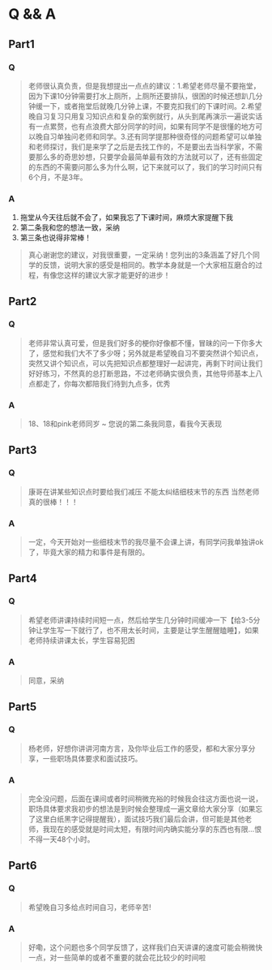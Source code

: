# Q && A

## Part1

### Q

> 老师很认真负责，但是我想提出一点点的建议：1.希望老师尽量不要拖堂，因为下课10分钟需要打水上厕所，上厕所还要排队，很困的时候还想趴几分钟缓一下，或者拖堂后就晚几分钟上课，不要克扣我们的下课时间。2.希望晚自习复习只用复习知识点和复杂的案例就行，从头到尾再演示一遍说实话有一点累赘，也有点浪费大部分同学的时间，如果有同学不是很懂的地方可以晚自习单独问老师和同学。3.还有同学提那种很奇怪的问题希望可以单独和老师探讨，我们是来学了之后是去找工作的，不是要出去当科学家，不需要那么多的奇思妙想，只要学会最简单最有效的方法就可以了，还有些固定的东西的不需要问那么多为什么啊，记下来就可以了，我们的学习时间只有6个月，不是3年。

### A

1. 拖堂从今天往后就不会了，如果我忘了下课时间，麻烦大家提醒下我
2. 第二条我和您的想法一致，采纳
3. 第三条也说得非常棒！

> 真心谢谢您的建议，对我很重要，一定采纳！您列出的3条涵盖了好几个同学的反馈，说明大家的感受是相同的。教学本身就是一个大家相互磨合的过程，有像您这样的建议大家才能更好的进步！

## Part2

### Q

> 老师非常认真可爱，但是我们好多的梗你好像都不懂，冒昧的问一下你多大了，感觉和我们大不了多少呀；另外就是希望晚自习不要突然讲个知识点，突然又讲个知识点，可以先把知识点都整理好一起讲完，再剩下时间让我们好好练习，不然真的总打断思路，不过老师确实很负责，其他导师基本上八点都走了，你每次都陪我们待到九点多，优秀

### A

> 18、18和pink老师同岁 ~ 您说的第二条我同意，看我今天表现

## Part3

### Q

> 康哥在讲某些知识点时要给我们减压 不能太纠结细枝末节的东西 当然老师真的很棒！！！

### A

> 一定，今天开始对一些细枝末节的我尽量不会课上讲，有同学问我单独讲ok了，毕竟大家的精力和事件是有限的。

## Part4

### Q

> 希望老师讲课持续时间短一点，然后给学生几分钟时间缓冲一下【给3-5分钟让学生写一下就行了，也不用太长时间，主要是让学生醒醒瞌睡】，如果老师持续讲课太长，学生容易犯困

### A

> 同意，采纳

## Part5

### Q

> 杨老师，好想你讲讲河南方言，及你毕业后工作的感受，都和大家分享分享，一些职场具体要求和面试技巧。

### A

> 完全没问题，后面在课间或者时间稍微充裕的时候我会往这方面也说一说，职场具体要求我初步的想法是到时候会整理成一遍文章给大家分享（如果忘了这里白纸黑字记得提醒我），面试技巧我们最后会讲，但可能是其他老师，我现在的感受就是时间太短，有限时间内确实能分享的东西也有限...恨不得一天48个小时。

## Part6

### Q

> 希望晚自习多给点时间自习，老师辛苦!

### A

> 好嘞，这个问题也多个同学反馈了，这样我们白天讲课的速度可能会稍微快一点，对一些简单的或者不重要的就会花比较少的时间啦
